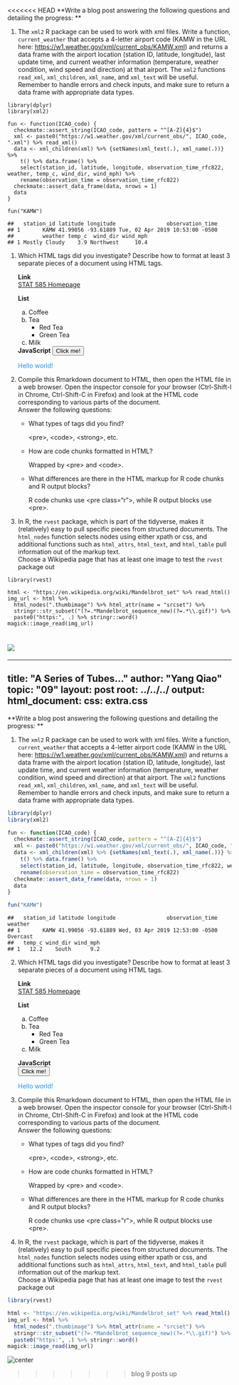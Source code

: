 <<<<<<< HEAD
**Write a blog post answering the following questions and detailing the
progress: **

1.  The `xml2` R package can be used to work with xml files. Write a
    function, `current_weather` that accepts a 4-letter airport code
    (KAMW in the URL here:
    <a href="https://w1.weather.gov/xml/current_obs/KAMW.xml" class="uri">https://w1.weather.gov/xml/current_obs/KAMW.xml</a>)
    and returns a data frame with the airport location (station ID,
    latitude, longitude), last update time, and current weather
    information (temperature, weather condition, wind speed and
    direction) at that airport. The `xml2` functions `read_xml`,
    `xml_children`, `xml_name`, and `xml_text` will be useful. Remember
    to handle errors and check inputs, and make sure to return a data
    frame with appropriate data types.

<!-- -->

    library(dplyr)
    library(xml2)

    fun <- function(ICAO_code) {
      checkmate::assert_string(ICAO_code, pattern = "^[A-Z]{4}$")
      xml <- paste0("https://w1.weather.gov/xml/current_obs/", ICAO_code, ".xml") %>% read_xml()
      data <- xml_children(xml) %>% {setNames(xml_text(.), xml_name(.))} %>%
        t() %>% data.frame() %>%
        select(station_id, latitude, longitude, observation_time_rfc822, weather, temp_c, wind_dir, wind_mph) %>%
        rename(observation_time = observation_time_rfc822)
      checkmate::assert_data_frame(data, nrows = 1)
      data
    }

    fun("KAMW")

    ##   station_id latitude longitude                observation_time
    ## 1       KAMW 41.99056 -93.61889 Tue, 02 Apr 2019 10:53:00 -0500
    ##         weather temp_c  wind_dir wind_mph
    ## 1 Mostly Cloudy    3.9 Northwest     10.4

1.  Which HTML tags did you investigate? Describe how to format at least
    3 separate pieces of a document using HTML tags.

    <strong>Link</strong>  
    <a href="https://stat585-at-isu.github.io/">STAT 585 Homepage</a>

    <strong>List</strong>
    <ol type="a">
    <li>
    Coffee
    </li>
    <li>
    Tea
    <ul style="list-style-type:square;">
    <li>
    Red Tea
    </li>
    <li>
    Green Tea
    </li>
    </ul>
    </li>
    <li>
    Milk
    </li>
    </ol>
    <strong>JavaScript</strong>  
    <button type="button" onclick="document.getElementById('demo').innerHTML = Date()">
    Click me!</button>
    <p id="demo" style="color:DodgerBlue;">
    Hello world!
    </p>
2.  Compile this Rmarkdown document to HTML, then open the HTML file in
    a web browser. Open the inspector console for your browser
    (Ctrl-Shift-I in Chrome, Ctrl-Shift-C in Firefox) and look at the
    HTML code corresponding to various parts of the document. <br>
    Answer the following questions:

    -   What types of tags did you find?

        &lt;pre&gt;, &lt;code&gt;, &lt;strong&gt;, etc.

    -   How are code chunks formatted in HTML?

        Wrapped by &lt;pre&gt; and &lt;code&gt;.

    -   What differences are there in the HTML markup for R code chunks
        and R output blocks?

        R code chunks use &lt;pre class=“r”&gt;, while R output blocks
        use &lt;pre&gt;.

3.  In R, the `rvest` package, which is part of the tidyverse, makes it
    (relatively) easy to pull specific pieces from structured documents.
    The `html_nodes` function selects nodes using either xpath or css,
    and additional functions such as `html_attrs`, `html_text`, and
    `html_table` pull information out of the markup text.<br> Choose a
    Wikipedia page that has at least one image to test the `rvest`
    package out

<!-- -->

    library(rvest)

    html <- "https://en.wikipedia.org/wiki/Mandelbrot_set" %>% read_html()
    img_url <- html %>%
      html_nodes(".thumbimage") %>% html_attr(name = "srcset") %>%
      stringr::str_subset("(?=.*Mandelbrot_sequence_new)(?=.*\\.gif)") %>%
      paste0("https:", .) %>% stringr::word()
    magick::image_read(img_url)

![](../figure/09/QiaoYang/unnamed-chunk-2-1.gif)
=======
---
title: "A Series of Tubes..."
author: "Yang Qiao"
topic: "09"
layout: post
root: ../../../
output: 
  html_document: 
    css: extra.css
---

**Write a blog post answering the following questions and detailing the progress: **

1. The `xml2` R package can be used to work with xml files. Write a function, `current_weather` that accepts a 4-letter airport code (KAMW in the URL here: https://w1.weather.gov/xml/current_obs/KAMW.xml) and returns a data frame with the airport location (station ID, latitude, longitude), last update time, and current weather information (temperature, weather condition, wind speed and direction) at that airport. The `xml2` functions `read_xml`, `xml_children`, `xml_name`, and `xml_text` will be useful. Remember to handle errors and check inputs, and make sure to return a data frame with appropriate data types.


```r
library(dplyr)
library(xml2)

fun <- function(ICAO_code) {
  checkmate::assert_string(ICAO_code, pattern = "^[A-Z]{4}$")
  xml <- paste0("https://w1.weather.gov/xml/current_obs/", ICAO_code, ".xml") %>% read_xml()
  data <- xml_children(xml) %>% {setNames(xml_text(.), xml_name(.))} %>%
    t() %>% data.frame() %>%
    select(station_id, latitude, longitude, observation_time_rfc822, weather, temp_c, wind_dir, wind_mph) %>%
    rename(observation_time = observation_time_rfc822)
  checkmate::assert_data_frame(data, nrows = 1)
  data
}

fun("KAMW")
```

```
##   station_id latitude longitude                observation_time  weather
## 1       KAMW 41.99056 -93.61889 Wed, 03 Apr 2019 12:53:00 -0500 Overcast
##   temp_c wind_dir wind_mph
## 1   12.2    South      9.2
```

2. Which HTML tags did you investigate? Describe how to format at least 3 separate pieces of a document using HTML tags.

    <strong>Link</strong>  
    <a href="https://stat585-at-isu.github.io/">STAT 585 Homepage</a>
    
    <strong>List</strong>
    <ol type="a">
    <li>Coffee</li>
    <li>Tea
      <ul style="list-style-type:square;">
      <li>Red Tea</li>
      <li>Green Tea</li>
      </ul>
    </li>
    <li>Milk</li>
    </ol>

    <strong>JavaScript</strong>  
    <button type="button" onclick="document.getElementById('demo').innerHTML = Date()">
    Click me!</button>
    <p id="demo" style="color:DodgerBlue;">Hello world!</p>

3. Compile this Rmarkdown document to HTML, then open the HTML file in a web browser. Open the inspector console for your browser (Ctrl-Shift-I in Chrome, Ctrl-Shift-C in Firefox) and look at the HTML code corresponding to various parts of the document. <br>
Answer the following questions:

    - What types of tags did you find?
    
        \<pre\>, \<code\>, \<strong\>, etc.

    - How are code chunks formatted in HTML?
    
        Wrapped by \<pre\> and \<code\>.

    - What differences are there in the HTML markup for R code chunks and R output blocks?
    
        R code chunks use \<pre class="r"\>, while R output blocks use \<pre\>.

4. In R, the `rvest` package, which is part of the tidyverse, makes it (relatively) easy to pull specific pieces from structured documents. The `html_nodes` function selects nodes using either xpath or css, and additional functions such as `html_attrs`, `html_text`, and `html_table` pull information out of the markup text.<br>
Choose a Wikipedia page that has at least one image to test the `rvest` package out


```r
library(rvest)

html <- "https://en.wikipedia.org/wiki/Mandelbrot_set" %>% read_html()
img_url <- html %>%
  html_nodes(".thumbimage") %>% html_attr(name = "srcset") %>%
  stringr::str_subset("(?=.*Mandelbrot_sequence_new)(?=.*\\.gif)") %>%
  paste0("https:", .) %>% stringr::word()
magick::image_read(img_url)
```

![center](./../figure/09/QiaoYang/unnamed-chunk-2-1.gif)
>>>>>>> blog 9 posts up
